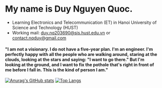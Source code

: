 # My name is Duy Nguyen Quoc.
- Learning Electronics and Telecommunication (ET) in Hanoi University of Science and Technology (HUST)
- Working mail: duy.nq203690@sis.hust.edu.vn or contact.nqduy@gmail.com
####    "I am not a visionary. I do not have a five-year plan. I'm an engineer. I'm perfectly happy with all the people who are walking around, staring at the clouds, looking at the stars and saying: "I want to go there." But I'm looking at the ground, and I want to fix the pothole that's right in front of me before I fall in. This is the kind of person I am."
[![Anurag's GitHub stats](https://github-readme-stats.vercel.app/api?username=acsii-63&theme=dark&hide=issues,prs&show_icons=true,&rank_icon=github)](https://github.com/anuraghazra/github-readme-stats)
[![Top Langs](https://github-readme-stats.vercel.app/api/top-langs/?username=acsii-63&layout=compact)](https://github.com/anuraghazra/github-readme-stats)
